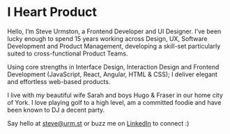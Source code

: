 # I Heart Product

Hello, I’m Steve Urmston, a Frontend Developer and UI Designer. I’ve been lucky enough to spend 15 years working across Design, UX, Software Development and Product Management, developing a skill-set particularly suited to cross-functional Product Teams.

Using core strengths in Interface Design, Interaction Design and Frontend Development (JavaScript, React, Angular, HTML & CSS); I deliver elegant and effortless web-based products.

I live with my beautiful wife Sarah and boys Hugo & Fraser in our home city of York. I love playing golf to a high level, am a committed foodie and have been known to DJ a decent party.

Say hello at [steve@urm.st](mailto:steve@urm.st) or buzz me on [LinkedIn](https://www.linkedin.com/in/steveurmston/) to connect :)
